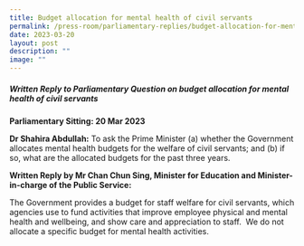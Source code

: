 ```yaml
---
title: Budget allocation for mental health of civil servants
permalink: /press-room/parliamentary-replies/budget-allocation-for-mental-health-of-civil-servants/
date: 2023-03-20
layout: post
description: ""
image: ""
---
```

##### Written Reply to Parliamentary Question on budget allocation for mental health of civil servants

**Parliamentary Sitting: 20 Mar 2023**  
  
**Dr Shahira Abdullah:** To ask the Prime Minister (a) whether the Government allocates mental health budgets for the welfare of civil servants; and (b) if so, what are the allocated budgets for the past three years.  
  
**Written Reply by Mr Chan Chun Sing, Minister for Education and Minister-in-charge of the Public Service:**  
  
The Government provides a budget for staff welfare for civil servants, which agencies use to fund activities that improve employee physical and mental health and wellbeing, and show care and appreciation to staff.  We do not allocate a specific budget for mental health activities.